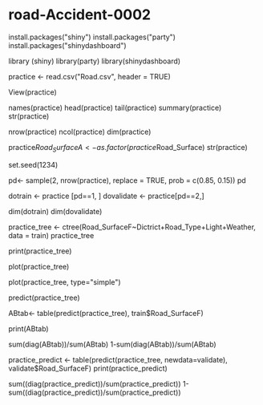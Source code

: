 # road-Accident-0002
install.packages("shiny")
install.packages("party")
install.packages("shinydashboard")

library (shiny)
library(party)
library(shinydashboard)

practice <- read.csv("Road.csv", header = TRUE)

View(practice)

names(practice)
head(practice)
tail(practice)
summary(practice)
str(practice)

nrow(practice)
ncol(practice)
dim(practice)

practice$Road_SurfaceA <- as.factor(practice$Road_Surface)
str(practice)

set.seed(1234)

pd<- sample(2, nrow(practice), replace = TRUE, prob = c(0.85, 0.15))
pd

dotrain <- practice [pd==1, ]
dovalidate <- practice[pd==2,]

dim(dotrain)
dim(dovalidate)


practice_tree <- ctree(Road_SurfaceF~Dictrict+Road_Type+Light+Weather, data = train)
practice_tree

print(practice_tree)


plot(practice_tree)

plot(practice_tree, type="simple")

predict(practice_tree)

ABtab<- table(predict(practice_tree), train$Road_SurfaceF)

print(ABtab)

sum(diag(ABtab))/sum(ABtab)
1-sum(diag(ABtab))/sum(ABtab)

practice_predict <- table(predict(practice_tree, newdata=validate), validate$Road_SurfaceF)
print(practice_predict)

sum((diag(practice_predict))/sum(practice_predict))
1-sum((diag(practice_predict))/sum(practice_predict))
